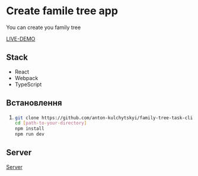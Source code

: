 # Create famile tree app

You can create you family tree

[LIVE-DEMO](https://family-tree-task-client.vercel.app/)

## Stack

- React
- Webpack
- TypeScript

## Встановлення

1.  ```bash
    git clone https://github.com/anton-kulchytskyi/family-tree-task-client.git
    cd [path-to-your-directory]
    npm install
    npm run dev
    ```

## Server

[Server](https://github.com/anton-kulchytskyi/family-tree-task-server)
